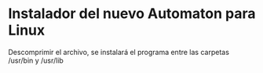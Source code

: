 # Instalador del nuevo Automaton para Linux
Descomprimir el archivo, se instalará el programa entre las carpetas /usr/bin y /usr/lib
